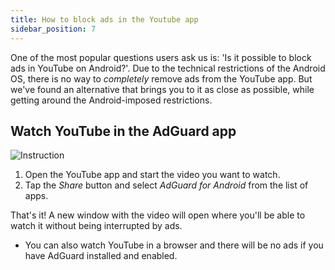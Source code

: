 ```yaml
---
title: How to block ads in the Youtube app
sidebar_position: 7
---
```


One of the most popular questions users ask us is: 'Is it possible to block ads in YouTube on Android?'. Due to the technical restrictions of the Android OS, there is no way to *completely* remove ads from the YouTube app. But we've found an alternative that brings you to it as close as possible, while getting around the Android-imposed restrictions.


## Watch YouTube in the AdGuard app

![Instruction](https://cdn.adtidy.org/public/Adguard/Blog/Android/3-6/share.gif)

1. Open the YouTube app and start the video you want to watch.
2. Tap the *Share* button and select *AdGuard for Android* from the list of apps.

That's it! A new window with the video will open where you'll be able to watch it without being interrupted by ads.

* You can also watch YouTube in a browser and there will be no ads if you have AdGuard installed and enabled.